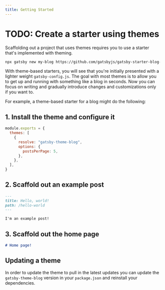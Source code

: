 ```yaml
---
title: Getting Started
---
```


# TODO: Create a starter using themes

Scaffolding out a project that uses themes requires you to use a starter that's implemented with theming.

```sh
npx gatsby new my-blog https://github.com/gatsbyjs/gatsby-starter-blog-theme
```

With theme-based starters, you will see that you're initially presented with a lighter weight `gatsby-config.js`. The goal with most themes is to allow you to get up and running with something like a blog in seconds. Now you can focus on writing and gradually introduce changes and customizations only if you want to.

For example, a theme-based starter for a blog might do the following:

## 1. Install the theme and configure it

```js:title=gatsby-config.js
module.exports = {
  themes: [
    {
      resolve: "gatsby-theme-blog",
      options: {
        postsPerPage: 5,
      },
    },
  ],
}
```

## 2. Scaffold out an example post

```md:title=src/posts/hello-world.md
---
title: Hello, world!
path: /hello-world
---

I'm an example post!
```

## 3. Scaffold out the home page

```md:title=src/pages/index.md
# Home page!
```

## Updating a theme

In order to update the theme to pull in the latest updates you can update the `gatsby-theme-blog` version in your `package.json` and reinstall your dependencies.

